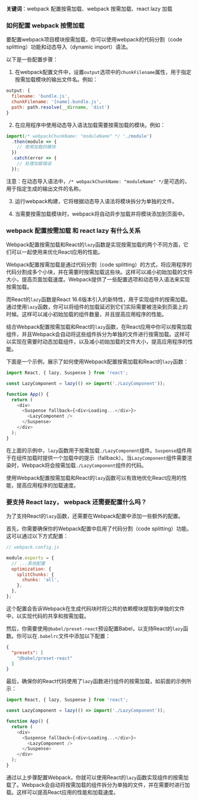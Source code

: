 **关键词**：webpack 配置按需加载、webpack 按需加载、react lazy 加载

### 如何配置 webpack 按需加载

要配置webpack项目模块按需加载，你可以使用webpack的代码分割（code splitting）功能和动态导入（dynamic import）语法。

以下是一些配置步骤：

1. 在webpack配置文件中，设置`output`选项中的`chunkFilename`属性，用于指定按需加载模块的输出文件名。例如：

```javascript
output: {
  filename: 'bundle.js',
  chunkFilename: '[name].bundle.js',
  path: path.resolve(__dirname, 'dist')
}
```

2. 在应用程序中使用动态导入语法加载需要按需加载的模块。例如：

```javascript
import(/* webpackChunkName: "moduleName" */ './module')
  .then(module => {
    // 使用加载的模块
  })
  .catch(error => {
    // 处理加载错误
  });
```

注意：在动态导入语法中，`/* webpackChunkName: "moduleName" */`是可选的，用于指定生成的输出文件的名称。

3. 运行webpack构建，它将根据动态导入语法将模块拆分为单独的文件。

4. 当需要按需加载模块时，webpack将自动异步加载并将模块添加到页面中。


### webpack 配置按需加载 和 react lazy 有什么关系

Webpack配置按需加载和React的`lazy`函数是实现按需加载的两个不同方面，它们可以一起使用来优化React应用的性能。

Webpack配置按需加载是通过代码分割（code splitting）的方式，将应用程序的代码分割成多个小块，并在需要时按需加载这些块。这样可以减小初始加载的文件大小，提高页面加载速度。Webpack提供了一些配置选项和动态导入语法来实现按需加载。

而React的`lazy`函数是React 16.6版本引入的新特性，用于实现组件的按需加载。通过使用`lazy`函数，你可以将组件的加载延迟到它们实际需要被渲染到页面上的时候。这样可以减小初始加载的组件数量，并且提高应用程序的性能。

结合Webpack配置按需加载和React的`lazy`函数，在React应用中你可以按需加载组件，并且Webpack会自动将这些组件拆分为单独的文件进行按需加载。这样可以实现在需要时动态加载组件，以及减小初始加载的文件大小，提高应用程序的性能。

下面是一个示例，展示了如何使用Webpack配置按需加载和React的`lazy`函数：

```javascript
import React, { lazy, Suspense } from 'react';

const LazyComponent = lazy(() => import('./LazyComponent'));

function App() {
  return (
    <div>
      <Suspense fallback={<div>Loading...</div>}>
        <LazyComponent />
      </Suspense>
    </div>
  );
}
```

在上面的示例中，`lazy`函数用于按需加载`./LazyComponent`组件。`Suspense`组件用于在组件加载时提供一个加载中的提示（fallback）。当`LazyComponent`组件需要渲染时，Webpack将会按需加载`./LazyComponent`组件的代码。

使用Webpack配置按需加载和React的`lazy`函数可以有效地优化React应用的性能，提高应用程序的加载速度。


### 要支持 React lazy， webpack 还需要配置什么吗？

为了支持React的`lazy`函数，还需要在Webpack配置中添加一些额外的配置。

首先，你需要确保你的Webpack配置中启用了代码分割（code splitting）功能。这可以通过以下方式配置：

```javascript
// webpack.config.js

module.exports = {
  // ...其他配置
  optimization: {
    splitChunks: {
      chunks: 'all',
    },
  },
};
```

这个配置会告诉Webpack在生成代码块时将公共的依赖模块提取到单独的文件中，以实现代码的共享和按需加载。

然后，你需要使用`@babel/preset-react`预设配置Babel，以支持React的`lazy`函数。你可以在`.babelrc`文件中添加以下配置：

```json
{
  "presets": [
    "@babel/preset-react"
  ]
}
```

最后，确保你的React代码使用了`lazy`函数进行组件的按需加载，如前面的示例所示：

```javascript
import React, { lazy, Suspense } from 'react';

const LazyComponent = lazy(() => import('./LazyComponent'));

function App() {
  return (
    <div>
      <Suspense fallback={<div>Loading...</div>}>
        <LazyComponent />
      </Suspense>
    </div>
  );
}
```

通过以上步骤配置Webpack，你就可以使用React的`lazy`函数实现组件的按需加载了。Webpack会自动将按需加载的组件拆分为单独的文件，并在需要时进行加载。这样可以提高React应用的性能和加载速度。


